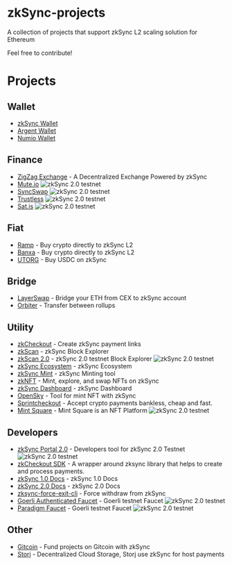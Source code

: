 # zkSync-projects
A collection of projects that support zkSync L2 scaling solution for Ethereum

Feel free to contribute!


# Projects

## Wallet

- [zkSync Wallet](https://wallet.zksync.io/)
- [Argent Wallet](https://www.argent.xyz/)
- [Numio Wallet](https://www.numio.one/)

## Finance

- [ZigZag Exchange](https://info.zigzag.exchange/) - A Decentralized Exchange Powered by zkSync
- [Mute.io](https://testnet.switch.mute.io)  ![zkSync 2.0 testnet](https://img.shields.io/badge/zkSync%202.0-testnet-brightgreen)
- [SyncSwap](https://syncswap.xyz/)  ![zkSync 2.0 testnet](https://img.shields.io/badge/zkSync%202.0-testnet-brightgreen)
- [Trustless](https://www.trustless.fi/)  ![zkSync 2.0 testnet](https://img.shields.io/badge/zkSync%202.0-testnet-brightgreen)
- [Sat.is](https://satis.foundation/)  ![zkSync 2.0 testnet](https://img.shields.io/badge/zkSync%202.0-testnet-brightgreen)


## Fiat

- [Ramp](https://ramp.network/buy/) - Buy crypto directly to zkSync L2
- [Banxa](https://l2.banxa.com/) - Buy crypto directly to zkSync L2
- [UTORG](https://utorg.pro/buy-usdczk-with-eur/) - Buy USDC on zkSync

## Bridge

- [LayerSwap](https://www.layerswap.io/) - Bridge your ETH from CEX to zkSync account
- [Orbiter](https://www.orbiter.finance/) - Transfer between rollups

## Utility

- [zkCheckout](https://checkout.zksync.io/) - Create zkSync payment links
- [zkScan](https://zkscan.io/) - zkSync Block Explorer
- [zkScan 2.0](https://zksync2-testnet.zkscan.io/) - zkSync 2.0 testnet Block Explorer ![zkSync 2.0 testnet](https://img.shields.io/badge/zkSync%202.0-testnet-brightgreen)
- [zkSync Ecosystem](https://ecosystem.zksync.io/) - zkSync Ecosystem
- [zkSync Mint](https://mint.zksync.dev/) - zkSync Minting tool
- [zkNFT](https://zknft.xyz) - Mint, explore, and swap NFTs on zkSync 
- [zkSync Dashboard](https://dune.xyz/Marcov/zkSync) - zkSync Dashboard
- [OpenSky](https://open-sky.vercel.app/) - Tool for mint NFT with zkSync
- [Sprintcheckout](https://www.sprintcheckout.com/) - Accept crypto payments bankless, cheap and fast.
- [Mint Square](https://mintsquare.io/) - Mint Square is an NFT Platform ![zkSync 2.0 testnet](https://img.shields.io/badge/zkSync%202.0-testnet-brightgreen)

## Developers

- [zkSync Portal 2.0](https://portal.zksync.io/) - Developers tool for zkSync 2.0 Testnet ![zkSync 2.0 testnet](https://img.shields.io/badge/zkSync%202.0-testnet-brightgreen)
- [zkCheckout SDK](https://www.npmjs.com/package/zksync-checkout) - A wrapper around zksync library that helps to create and process payments.
- [zkSync 1.0 Docs](https://docs.zksync.io/dev/) - zkSync 1.0 Docs
- [zkSync 2.0 Docs](https://v2-docs.zksync.io/dev/) - zkSync 2.0 Docs
- [zksync-force-exit-cli](https://www.npmjs.com/package/zksync-force-exit-cli) - Force withdraw from zkSync
- [Goerli Authenticated Faucet](https://goerli-faucet.mudit.blog/) - Goerli testnet Faucet ![zkSync 2.0 testnet](https://img.shields.io/badge/zkSync%202.0-testnet-brightgreen)
- [Paradigm Faucet](https://faucet.paradigm.xyz/) - Goerli testnet Faucet ![zkSync 2.0 testnet](https://img.shields.io/badge/zkSync%202.0-testnet-brightgreen)

## Other

- [Gitcoin](https://gitcoin.co/) - Fund projects on Gitcoin with zkSync
- [Storj](https://www.storj.io/) - Decentralized Cloud Storage, Storj use zkSync for host payments



